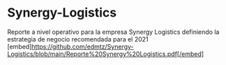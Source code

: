 # Synergy-Logistics
Reporte a nivel operativo para la empresa Synergy Logistics definiendo la estrategia de negocio recomendada para el 2021
[embed]https://github.com/edmtz/Synergy-Logistics/blob/main/Reporte%20Synergy%20Logistics.pdf[/embed]
